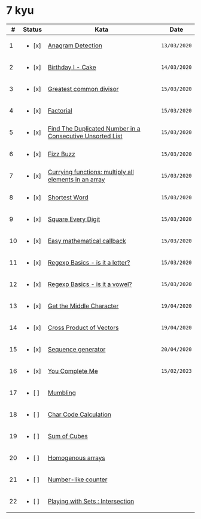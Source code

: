 # 7 kyu

| #   | Status                  | Kata                                                                                                                | Date         |
| --- | ----------------------- | ------------------------------------------------------------------------------------------------------------------- | ------------ |
| 1   | <ul><li> [x] </li></ul> | [Anagram Detection](https://www.codewars.com/kata/529eef7a9194e0cbc1000255)                                         | `13/03/2020` |
| 2   | <ul><li> [x] </li></ul> | [Birthday I - Cake](https://www.codewars.com/kata/5805ed25c2799821cb000005)                                         | `14/03/2020` |
| 3   | <ul><li> [x] </li></ul> | [Greatest common divisor](https://www.codewars.com/kata/5500d54c2ebe0a8e8a0003fd)                                   | `15/03/2020` |
| 4   | <ul><li> [x] </li></ul> | [Factorial](https://www.codewars.com/kata/54ff0d1f355cfd20e60001fc)                                                 | `15/03/2020` |
| 5   | <ul><li> [x] </li></ul> | [Find The Duplicated Number in a Consecutive Unsorted List](https://www.codewars.com/kata/558dd9a1b3f79dc88e000001) | `15/03/2020` |
| 6   | <ul><li> [x] </li></ul> | [Fizz Buzz](https://www.codewars.com/kata/5300901726d12b80e8000498)                                                 | `15/03/2020` |
| 7   | <ul><li> [x] </li></ul> | [Currying functions: multiply all elements in an array](https://www.codewars.com/kata/586909e4c66d18dd1800009b)     | `15/03/2020` |
| 8   | <ul><li> [x] </li></ul> | [Shortest Word](https://www.codewars.com/kata/57cebe1dc6fdc20c57000ac9)                                             | `15/03/2020` |
| 9   | <ul><li> [x] </li></ul> | [Square Every Digit](https://www.codewars.com/kata/546e2562b03326a88e000020)                                        | `15/03/2020` |
| 10  | <ul><li> [x] </li></ul> | [Easy mathematical callback](https://www.codewars.com/kata/54b7c8d2cd7f51a839000ebf)                                | `15/03/2020` |
| 11  | <ul><li> [x] </li></ul> | [Regexp Basics - is it a letter?](https://www.codewars.com/kata/567de72e8b3621b3c300000b)                           | `15/03/2020` |
| 12  | <ul><li> [x] </li></ul> | [Regexp Basics - is it a vowel?](https://www.codewars.com/kata/567bed99ee3451292c000025)                            | `15/03/2020` |
| 13  | <ul><li> [x] </li></ul> | [Get the Middle Character](https://www.codewars.com/kata/56747fd5cb988479af000028)                                  | `19/04/2020` |
| 14  | <ul><li> [x] </li></ul> | [Cross Product of Vectors](https://www.codewars.com/kata/54566695309908a6590005f1)                                  | `19/04/2020` |
| 15  | <ul><li> [x] </li></ul> | [Sequence generator](https://www.codewars.com/kata/56ba8a9b022c16017d0001f3)                                        | `20/04/2020` |
| 16  | <ul><li> [x] </li></ul> | [You Complete Me](https://www.codewars.com/kata/63967eb85e54bd00237d2201)                                           | `15/02/2023` |
| 17  | <ul><li> [ ] </li></ul> | [Mumbling](https://www.codewars.com/kata/5667e8f4e3f572a8f2000039)                                                  |              |
| 18  | <ul><li> [ ] </li></ul> | [Char Code Calculation](https://www.codewars.com/kata/57f75cc397d62fc93d000059)                                     |              |
| 19  | <ul><li> [ ] </li></ul> | [Sum of Cubes](https://www.codewars.com/kata/59a8570b570190d313000037)                                              |              |
| 20  | <ul><li> [ ] </li></ul> | [Homogenous arrays](https://www.codewars.com/kata/57ef016a7b45ef647a00002d)                                         |              |
| 21  | <ul><li> [ ] </li></ul> | [Number-like counter](https://www.codewars.com/kata/5313b713bb244a0eb20001fe)                                       |              |
| 22  | <ul><li> [ ] </li></ul> | [Playing with Sets : Intersection](https://www.codewars.com/kata/5884d46015a70f6cd7000035)                          |              |
